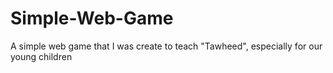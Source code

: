 # Simple-Web-Game
A simple web game that I was create to  teach "Tawheed", especially for our young children
